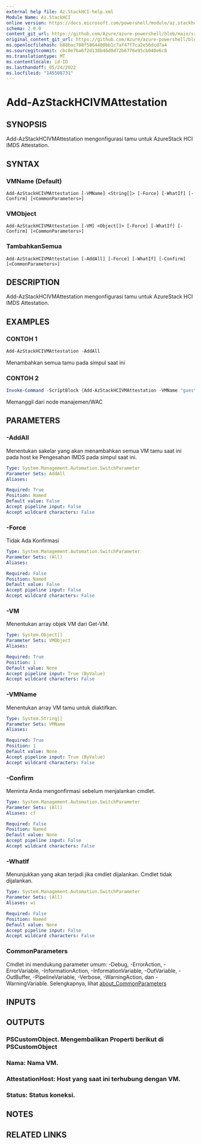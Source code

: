 ```yaml
---
external help file: Az.StackHCI-help.xml
Module Name: Az.StackHCI
online version: https://docs.microsoft.com/powershell/module/az.stackhci/add-AzStackHCIVMAttestation
schema: 2.0.0
content_git_url: https://github.com/Azure/azure-powershell/blob/main/src/StackHCI/help/Add-AzStackHCIVMAttestation.md
original_content_git_url: https://github.com/Azure/azure-powershell/blob/main/src/StackHCI/help/Add-AzStackHCIVMAttestation.md
ms.openlocfilehash: b88bac708f5864400bb1c7af47f7ca2e56dcd7a4
ms.sourcegitcommit: cbc0e7ba6f2d138b46d0d72b6776e95cb040e6c8
ms.translationtype: MT
ms.contentlocale: id-ID
ms.lasthandoff: 05/24/2022
ms.locfileid: "145508731"
---
```

# Add-AzStackHCIVMAttestation

## SYNOPSIS
Add-AzStackHCIVMAttestation mengonfigurasi tamu untuk AzureStack HCI IMDS Attestation.

## SYNTAX

### VMName (Default)
```
Add-AzStackHCIVMAttestation [-VMName] <String[]> [-Force] [-WhatIf] [-Confirm] [<CommonParameters>]
```

### VMObject
```
Add-AzStackHCIVMAttestation [-VM] <Object[]> [-Force] [-WhatIf] [-Confirm] [<CommonParameters>]
```

### TambahkanSemua
```
Add-AzStackHCIVMAttestation [-AddAll] [-Force] [-WhatIf] [-Confirm] [<CommonParameters>]
```

## DESCRIPTION
Add-AzStackHCIVMAttestation mengonfigurasi tamu untuk AzureStack HCI IMDS Attestation.

## EXAMPLES

### CONTOH 1
```powershell
Add-AzStackHCIVMAttestation -AddAll
```

Menambahkan semua tamu pada simpul saat ini

### CONTOH 2
```powershell
Invoke-Command -ScriptBlock {Add-AzStackHCIVMAttestation -VMName "guest1", "guest2"} -ComputerName "node1"
```

Memanggil dari node manajemen/WAC

## PARAMETERS

### -AddAll
Menentukan sakelar yang akan menambahkan semua VM tamu saat ini pada host ke Pengesahan IMDS pada simpul saat ini.

```yaml
Type: System.Management.Automation.SwitchParameter
Parameter Sets: AddAll
Aliases:

Required: True
Position: Named
Default value: False
Accept pipeline input: False
Accept wildcard characters: False
```

### -Force
Tidak Ada Konfirmasi

```yaml
Type: System.Management.Automation.SwitchParameter
Parameter Sets: (All)
Aliases:

Required: False
Position: Named
Default value: False
Accept pipeline input: False
Accept wildcard characters: False
```

### -VM
Menentukan array objek VM dari Get-VM.

```yaml
Type: System.Object[]
Parameter Sets: VMObject
Aliases:

Required: True
Position: 1
Default value: None
Accept pipeline input: True (ByValue)
Accept wildcard characters: False
```

### -VMName
Menentukan array VM tamu untuk diaktifkan.

```yaml
Type: System.String[]
Parameter Sets: VMName
Aliases:

Required: True
Position: 1
Default value: None
Accept pipeline input: True (ByValue)
Accept wildcard characters: False
```

### -Confirm
Meminta Anda mengonfirmasi sebelum menjalankan cmdlet.

```yaml
Type: System.Management.Automation.SwitchParameter
Parameter Sets: (All)
Aliases: cf

Required: False
Position: Named
Default value: None
Accept pipeline input: False
Accept wildcard characters: False
```

### -WhatIf
Menunjukkan yang akan terjadi jika cmdlet dijalankan.
Cmdlet tidak dijalankan.

```yaml
Type: System.Management.Automation.SwitchParameter
Parameter Sets: (All)
Aliases: wi

Required: False
Position: Named
Default value: None
Accept pipeline input: False
Accept wildcard characters: False
```

### CommonParameters
Cmdlet ini mendukung parameter umum: -Debug, -ErrorAction, -ErrorVariable, -InformationAction, -InformationVariable, -OutVariable, -OutBuffer, -PipelineVariable, -Verbose, -WarningAction, dan -WarningVariable. Selengkapnya, lihat [about_CommonParameters](http://go.microsoft.com/fwlink/?LinkID=113216)

## INPUTS

## OUTPUTS

### PSCustomObject. Mengembalikan Properti berikut di PSCustomObject
### Nama: Nama VM.
### AttestationHost: Host yang saat ini terhubung dengan VM.
### Status: Status koneksi.
## NOTES

## RELATED LINKS
